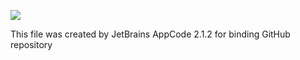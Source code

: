 <p>
  <a href="https://travis-ci.org/undancer/oss-for-mac">
    <img src="https://api.travis-ci.org/undancer/oss-for-mac.png">
  </a>
</p>
This file was created by JetBrains AppCode 2.1.2 for binding GitHub repository
